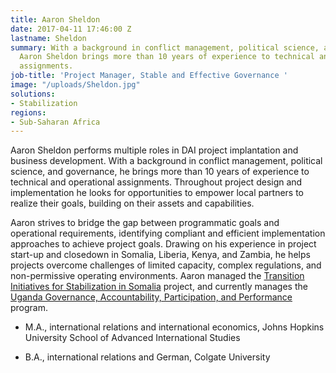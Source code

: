 ```yaml
---
title: Aaron Sheldon
date: 2017-04-11 17:46:00 Z
lastname: Sheldon
summary: With a background in conflict management, political science, and governance,
  Aaron Sheldon brings more than 10 years of experience to technical and operational
  assignments.
job-title: 'Project Manager, Stable and Effective Governance '
image: "/uploads/Sheldon.jpg"
solutions:
- Stabilization
regions:
- Sub-Saharan Africa
---
```


Aaron Sheldon performs multiple roles in DAI project implantation and business development. With a background in conflict management, political science, and governance, he brings more than 10 years of experience to technical and operational assignments. Throughout project design and implementation he looks for opportunities to empower local partners to realize their goals, building on their assets and capabilities.

Aaron strives to bridge the gap between programmatic goals and operational requirements, identifying compliant and efficient implementation approaches to achieve project goals. Drawing on his experience in project start-up and closedown in Somalia, Liberia, Kenya, and Zambia, he helps projects overcome challenges of limited capacity, complex regulations, and non-permissive operating environments. Aaron managed the [Transition Initiatives for Stabilization in Somalia](https://www.dai.com/our-work/projects/somalia-transition-initiatives-stabilization-tis) project, and currently manages the [Uganda Governance, Accountability, Participation, and Performance](https://www.dai.com/our-work/projects/uganda-governance-accountability-participation-and-performance-program-gapp) program.

* M.A., international relations and international economics, Johns Hopkins University School of Advanced International Studies

* B.A., international relations and German, Colgate University